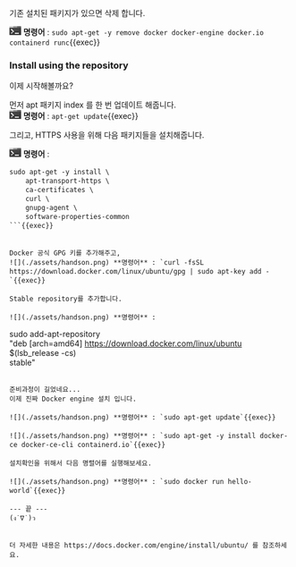 

기존 설치된 패키지가 있으면 삭제 합니다.  

![](./assets/handson.png) **명령어** : `sudo apt-get -y remove docker docker-engine docker.io containerd runc`{{exec}}


### Install using the repository

이제 시작해볼까요?

먼저 apt 패키지 index 를 한 번 업데이트 해줍니다.  
![](./assets/handson.png) **명령어** : `apt-get update`{{exec}}

그리고, HTTPS 사용을 위해 다음 패키지들을 설치해줍니다.    

![](./assets/handson.png) **명령어** :   
```
sudo apt-get -y install \
    apt-transport-https \
    ca-certificates \
    curl \
    gnupg-agent \
    software-properties-common
```{{exec}}


Docker 공식 GPG 키를 추가해주고,    
![](./assets/handson.png) **명령어** : `curl -fsSL https://download.docker.com/linux/ubuntu/gpg | sudo apt-key add -`{{exec}}

Stable repository를 추가합니다. 

![](./assets/handson.png) **명령어** : 
```
sudo add-apt-repository \
   "deb [arch=amd64] https://download.docker.com/linux/ubuntu \
   $(lsb_release -cs) \
   stable"
```{{exec}}
   
준비과정이 길었네요...  
이제 진짜 Docker engine 설치 입니다. 

![](./assets/handson.png) **명령어** : `sudo apt-get update`{{exec}}  

![](./assets/handson.png) **명령어** : `sudo apt-get -y install docker-ce docker-ce-cli containerd.io`{{exec}}

설치확인을 위해서 다음 명렬어를 실행해보세요.  

![](./assets/handson.png) **명령어** : `sudo docker run hello-world`{{exec}}

--- 끝 ---   
(ง˙∇˙)ว


더 자세한 내용은 https://docs.docker.com/engine/install/ubuntu/ 를 참조하세요.
